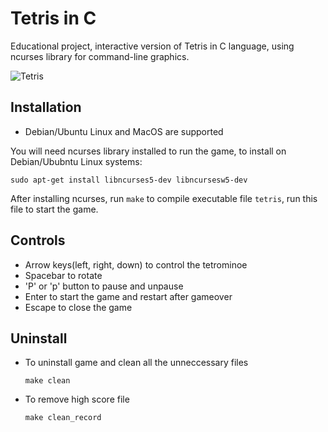 # Tetris in C

Educational project, interactive version of Tetris in C language, using ncurses library for command-line graphics.

![Tetris](link)

## Installation

- Debian/Ubuntu Linux and MacOS are supported

You will need ncurses library installed to run the game, to install on Debian/Ububntu Linux systems:
```Shell
sudo apt-get install libncurses5-dev libncursesw5-dev
```
After installing ncurses, run ```make``` to compile executable file ```tetris```, run this file to start the game.

## Controls

- Arrow keys(left, right, down) to control the tetrominoe
- Spacebar to rotate
- 'P' or 'p' button to pause and unpause
- Enter to start the game and restart after gameover
- Escape to close the game

## Uninstall
- To uninstall game and clean all the unneccessary files
  ```Shell
  make clean
  ```
- To remove high score file
  ```Shell
  make clean_record
  ```
